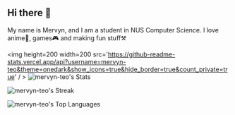 ## Hi there 👋
My name is Mervyn, and I am a student in NUS Computer Science.
I love anime🌸, games🎮 and making fun stuff⚒️

<img height=200 width=200 src='https://github-readme-stats.vercel.app/api?username=mervyn-teo&theme=onedark&show_icons=true&hide_border=true&count_private=true' / >
![mervyn-teo's Stats](https://github-readme-stats.vercel.app/api?username=mervyn-teo&theme=onedark&show_icons=true&hide_border=true&count_private=true)

![mervyn-teo's Streak](https://github-readme-streak-stats.herokuapp.com/?user=mervyn-teo&theme=onedark&hide_border=true)

![mervyn-teo's Top Languages](https://github-readme-stats.vercel.app/api/top-langs/?username=mervyn-teo&theme=onedark&show_icons=true&hide_border=true&layout=compact)
